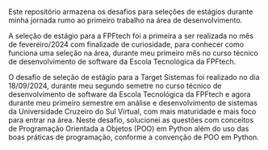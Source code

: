 Este repositório armazena os desafios para seleções de estágios durante minha jornada rumo ao primeiro trabalho na área de desenvolvimento.

A seleção de estágio para a FPFtech foi a primeira a ser realizada no mês de fevereiro/2024 com finalizade de curiosidade, para conhecer como funciona uma seleção na área, durante meu primeiro mês no curso técnico de desenvolvimento de software da Escola Tecnológica da FPFtech.

O desafio de seleção de estágio para a Target Sistemas foi realizado no dia 18/09/2024, durante meu segundo semetre no curso técnico de desenvolvimento de software da Escola Tecnológica da FPFtech
e agora durante meu primeiro semestre em análise e desenvolvimento de sistemas da Universidade Cruzeiro do Sul Virtual, com mais maturidade e mais foco para entrar na área.
Neste desafio, solucionei as questões com conceitos de Programação Orientada a Objetos (POO) em Python além do uso das boas práticas de programação, conforme a convenção de POO em Python.
